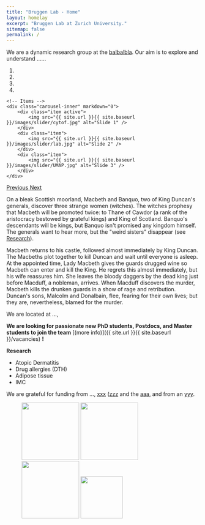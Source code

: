 ```yaml
---
title: "Bruggen Lab - Home"
layout: homelay
excerpt: "Bruggen Lab at Zurich University."
sitemap: false
permalink: /
---
```


We are a dynamic research group at the [balbalbla](https://www.usz.ch/en/). Our aim is to explore and understand ......

<div markdown="0" id="carousel" class="carousel slide" data-ride="carousel" data-interval="4000" data-pause="hover" >
    <!-- Menu -->
    <ol class="carousel-indicators">
        <li data-target="#carousel" data-slide-to="0" class="active"></li>
        <li data-target="#carousel" data-slide-to="1"></li>
        <li data-target="#carousel" data-slide-to="2"></li>
        <li data-target="#carousel" data-slide-to="3"></li>
    </ol>

    <!-- Items -->
    <div class="carousel-inner" markdown="0">
        <div class="item active">
            <img src="{{ site.url }}{{ site.baseurl }}/images/slider/cytof.jpg" alt="Slide 1" />
        </div>
        <div class="item">
            <img src="{{ site.url }}{{ site.baseurl }}/images/slider/lab.jpg" alt="Slide 2" />
        </div>
        <div class="item">
            <img src="{{ site.url }}{{ site.baseurl }}/images/slider/UMAP.jpg" alt="Slide 3" />
        </div>
    </div>
  <a class="left carousel-control" href="#carousel" role="button" data-slide="prev">
    <span class="glyphicon glyphicon-chevron-left" aria-hidden="true"></span>
    <span class="sr-only">Previous</span>
  </a>
  <a class="right carousel-control" href="#carousel" role="button" data-slide="next">
    <span class="glyphicon glyphicon-chevron-right" aria-hidden="true"></span>
    <span class="sr-only">Next</span>
  </a>
</div>




On a bleak Scottish moorland, Macbeth and Banquo, two of King Duncan's generals, discover three strange women (witches). The witches prophesy that Macbeth will be promoted twice: to Thane of Cawdor (a rank of the aristocracy bestowed by grateful kings) and King of Scotland. Banquo's descendants will be kings, but Banquo isn't promised any kingdom himself. The generals want to hear more, but the "weird sisters" disappear (see [Research](research)).

Macbeth returns to his castle, followed almost immediately by King Duncan. The Macbeths plot together to kill Duncan and wait until everyone is asleep. At the appointed time, Lady Macbeth gives the guards drugged wine so Macbeth can enter and kill the King. He regrets this almost immediately, but his wife reassures him. She leaves the bloody daggers by the dead king just before Macduff, a nobleman, arrives. When Macduff discovers the murder, Macbeth kills the drunken guards in a show of rage and retribution. Duncan's sons, Malcolm and Donalbain, flee, fearing for their own lives; but they are, nevertheless, blamed for the murder. 

We are located at ...,

 **We are  looking for passionate new PhD students, Postdocs, and Master students to join the team** [(more info)]({{ site.url }}{{ site.baseurl }}/vacancies) **!**

**Research**
- Atopic Dermatitis
- Drug allergies (DTH)
- Adipose tissue 
- IMC


We are grateful for funding from ..., [xxx](www.nwo.nl) ([zzz](https://www.usz.ch/en/) and the [aaa](https://www.usz.ch/en/), and from an [yyy](https://www.usz.ch/en/).

<figure class="fourth">
  <img src="{{ site.url }}{{ site.baseurl }}/images/logopic/uzhlogo.jpg" style="width: 150px">
  <img src="{{ site.url }}{{ site.baseurl }}/images/logopic/uszlogo.jpg" style="width: 150px">
  <img src="{{ site.url }}{{ site.baseurl }}/images/logopic/hgklogo.jpg" style="width: 150px">
  <img src="{{ site.url }}{{ site.baseurl }}/images/logopic/siaflogo.jpg" style="width: 110px">
</figure>
